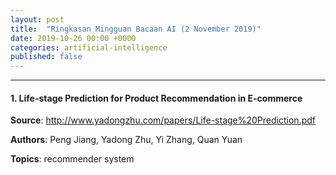 ```yaml
---
layout: post
title:  "Ringkasan Mingguan Bacaan AI (2 November 2019)"
date: 2019-10-26 00:00 +0000
categories: artificial-intelligence
published: false
---
```


---
#### __1. Life-stage Prediction for Product Recommendation in E-commerce__

__Source__: http://www.yadongzhu.com/papers/Life-stage%20Prediction.pdf

__Authors__: Peng Jiang, Yadong Zhu, Yi Zhang, Quan Yuan

__Topics__: recommender system






